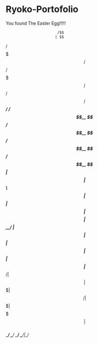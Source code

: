 # Ryoko-Portofolio
  You found The Easter Egg!!!!!

                           /$$                    
                          | $$                    
  /$$$$$$$  /$$$$$$   /$$$$$$$  /$$$$$$   /$$$$$$ 
 /$$_____/ /$$__  $$ /$$__  $$ /$$__  $$ /$$__  $$
| $$      | $$  \ $$| $$  | $$| $$$$$$$$| $$  \__/
| $$      | $$  | $$| $$  | $$| $$_____/| $$      
|  $$$$$$$|  $$$$$$/|  $$$$$$$|  $$$$$$$| $$      
 \_______/ \______/  \_______/ \_______/|__/      
